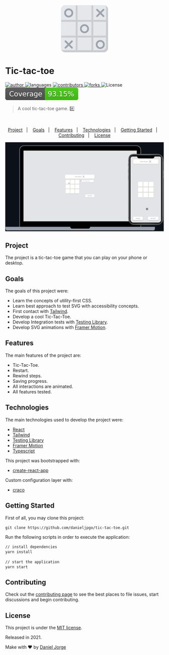 <div align="center">
    <img
      alt="tic tac toe"
      title="tic tac toe"
      src=".github/tic-tac-toe.svg"
      width="150px" />
</div>

<h1 align="left">Tic-tac-toe</h1>

<p align="left">
   <a href="https://github.com/danieljpgo">
      <img
      alt="author"
      src="https://img.shields.io/badge/author-danieljpgo-E5E7EB"
      />
   </a>
   <img
      alt="languages"
      src="https://img.shields.io/github/languages/count/danieljpgo/tic-tac-toe?color=E5E7EB"
   />
   <a href="https://github.com/danieljpgo/tic-tac-toe/graphs/contributors">
      <img
      alt="contributors"
      src="https://img.shields.io/github/stars/danieljpgo/tic-tac-toe?color=E5E7EB"/>
   </a>
   <a href="https://github.com/danieljpgo/tic-tac-toe/network/members">
      <img
         alt="forks"
         src="https://img.shields.io/github/forks/danieljpgo/tic-tac-toe?color=E5E7EB"/>
   </a>
   <img alt="License" src="https://img.shields.io/badge/license-MIT-E5E7EB?style=flat">
   <img alt="License" src="./coverage/badge.svg">
</p>

> A cool tic-tac-toe game. :hash:

&nbsp;

<p align="center">
   <a href="#project">Project</a>&nbsp;&nbsp;&nbsp;|&nbsp;&nbsp;&nbsp;
   <a href="#goals">Goals</a>&nbsp;&nbsp;&nbsp;|&nbsp;&nbsp;&nbsp;
   <a href="#features">Features</a>&nbsp;&nbsp;&nbsp;|&nbsp;&nbsp;&nbsp;
   <a href="#technologies">Technologies</a>&nbsp;&nbsp;&nbsp;|&nbsp;&nbsp;&nbsp;
   <a href="#getting-started">Getting Started</a>&nbsp;&nbsp;&nbsp;|&nbsp;&nbsp;&nbsp;
   <a href="#contributing">Contributing</a>&nbsp;&nbsp;&nbsp;|&nbsp;&nbsp;&nbsp;
   <a href="#license">License</a>
</p>

<div align="center">
   <img
      alt="tic tac toe"
      title="tic tac toe"
      src=".github/anim.gif"
      width="640px" />
</div>

## Project
The project is a tic-tac-toe game that you can play on your phone or desktop.


## Goals
The goals of this project were:
- Learn the concepts of utility-first CSS.
- Learn best approach to test SVG with accessibility concepts.
- First contact with [Tailwind](https://tailwindcss.com/).
- Develop a cool Tic-Tac-Toe.
- Develop Integration tests with [Testing Library](https://testing-library.com/).
- Develop SVG animations with [Framer Motion](https://www.framer.com/motion/).

## Features
The main features of the project are:
- Tic-Tac-Toe.
- Restart.
- Rewind steps.
- Saving progress.
- All interactions are animated.
- All features tested.

## Technologies
The main technologies used to develop the project were:
- [React](https://reactjs.org/)
- [Tailwind](https://tailwindcss.com/) 
- [Testing Library](https://testing-library.com/)
- [Framer Motion](https://www.framer.com/motion/)
- [Typescript](https://www.typescriptlang.org/)

This project was bootstrapped with:
- [create-react-app](https://github.com/facebook/create-react-app)

Custom configuration layer with:
- [craco](https://github.com/gsoft-inc/craco)


## Getting Started
First of all, you may clone this project:
```
git clone https://github.com/danieljpgo/tic-tac-toe.git
```
Run the following scripts in order to execute the application:
```
// install dependencies
yarn install

// start the application
yarn start
```

## Contributing
Check out the [contributing page](https://github.com/danieljpgo/tic-tac-toe/blob/master/CONTRIBUTING.md) to see the best places to file issues, start discussions and begin contributing.


## License
This project is under the [MIT license](https://github.com/danieljpgo/tic-tac-toe/blob/master/LICENSE).
<div>Released in 2021.</div>

Make with ❤️ by [Daniel Jorge](https://github.com/danieljpgo)